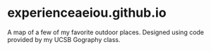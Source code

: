 # experienceaeiou.github.io
A map of a few of my favorite outdoor places. Designed using code provided by my UCSB Gography class.
